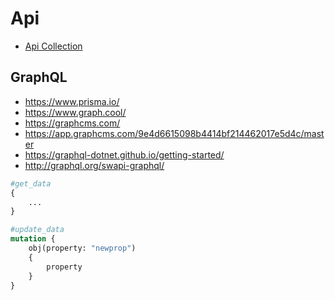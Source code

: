 # Api

* [Api Collection](https://rapidapi.com/)

## GraphQL

* https://www.prisma.io/
* https://www.graph.cool/
* https://graphcms.com/
* https://app.graphcms.com/9e4d6615098b4414bf214462017e5d4c/master
* https://graphql-dotnet.github.io/getting-started/
* http://graphql.org/swapi-graphql/

```graphql
#get_data
{
    ...
}

#update_data
mutation {
    obj(property: "newprop")
    {
        property
    }
}
```
